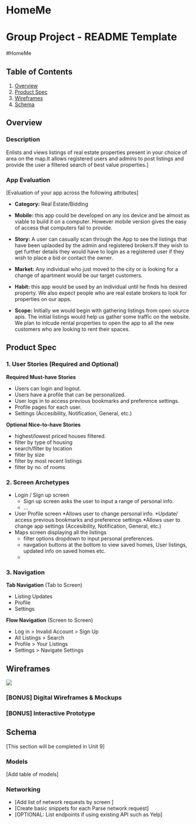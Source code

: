 # HomeMe
Group Project - README Template
===

#HomeMe

## Table of Contents
1. [Overview](#Overview)
1. [Product Spec](#Product-Spec)
1. [Wireframes](#Wireframes)
2. [Schema](#Schema)

## Overview
### Description
Enlists and views listings of real estate properties present in your choice of area on the map.It allows registered users and admins to post listings and provide the user a filtered search of best value properties.]

### App Evaluation
[Evaluation of your app across the following attributes]
- **Category:** 
	Real Estate/Bidding
- **Mobile:** 
	this app could be developed on any ios device and be almost as viable to build it on a computer. However mobile version gives the easy of access that computers fail to provide.

- **Story:**
	 A user can casually scan through the App to see the listings that have been uplaoded by the admin and registered brokers.If they wish to get further details they would have to login as a registered user if they wish to place a bid or contact the owner.

- **Market:**
	Any individual who just moved to the city or is looking for a change of apartment would be our target customers. 

- **Habit:**
	this app would be used by an individual until he finds his desired property. We also expect people who are real estate brokers to look for properties on our apps.

- **Scope:**
 	Initially we would begin with gathering listings from open source apis. The initial listings would help us gather some traffic on the website. We plan to inlcude rental properties to open the app to all the new customers who are looking to rent their spaces.

## Product Spec

### 1. User Stories (Required and Optional)

**Required Must-have Stories**

* Users can login and logout.
* Users have a profile that can be personalized.
* User logs in to access previous bookmarks and preference settings.
* Profile pages for each user. 
* Settings (Accesibility, Notification, General, etc.)


**Optional Nice-to-have Stories**

* highest/lowest priced houses filtered.
* filter by type of housing
* search/filter by location
* filter by size
* filter by most recent listings
* filter by no. of rooms

### 2. Screen Archetypes

* Login / Sign up screen
   * Sign up screen asks the user to input a range of personal info.
   * ...
* User Profile screen
	*Allows user to change personal info.
	*Update/ access previous bookmarks and preference settings
	*Allows user to change app settings (Accesibility, Notification, General, etc.)
* Maps screen displaying all the listings
   * filter options dropdown to input personal preferences.
   * navgation buttons at the bottom to view saved homes, User listings, updated info on saved homes etc.
   * 

### 3. Navigation

**Tab Navigation** (Tab to Screen)

* Listing Updates
* Profile 
* Settings 

**Flow Navigation** (Screen to Screen)

* Log in > Invalid Account > Sign Up
* All Listings > Search 
* Profile > Your Listings 
* Settings > Navigate Settings 

## Wireframes
<img src="https://imgur.com/a/bpAk6PE" >

### [BONUS] Digital Wireframes & Mockups

### [BONUS] Interactive Prototype

## Schema 
[This section will be completed in Unit 9]
### Models
[Add table of models]
### Networking
- [Add list of network requests by screen ]
- [Create basic snippets for each Parse network request]
- [OPTIONAL: List endpoints if using existing API such as Yelp] 
